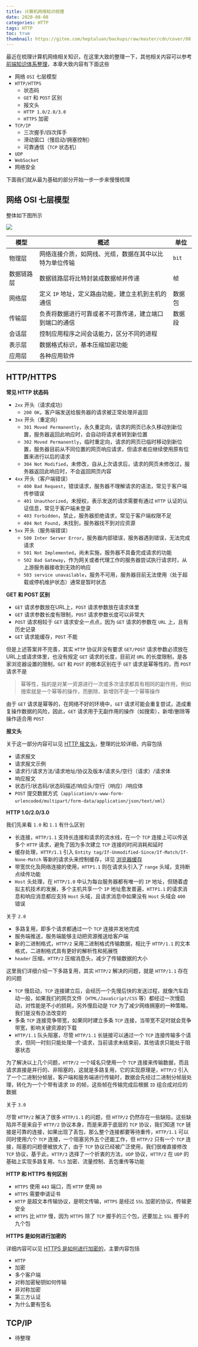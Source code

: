 ```yaml
---
title: 计算机网络知识梳理
date: 2020-08-08
categories: HTTP
tags: HTTP
toc: true
thumbnail: https://gitee.com/heptaluan/backups/raw/master/cdn/cover/08.jpg
---
```


最近在梳理计算机网络相关知识，在这里大致的整理一下，其他相关内容可以参考 [前端知识体系整理](https://heptaluan.github.io/target/)，本章大致内容有下面这些

<!--more-->

* 网络 `OSI` 七层模型
* `HTTP/HTTPS`
  * 状态码
  * `GET` 和 `POST` 区别
  * 报文头
  * `HTTP 1.0/2.0/3.0`
  * `HTTPS` 加密
* `TCP/IP`
  * 三次握手/四次挥手
  * 滑动窗口（慢启动/拥塞控制）
  * 可靠通信（`TCP` 状态机）
* `UDP`
* `WebSocket`
* 网络安全

下面我们就从最为基础的部分开始一步一步来慢慢梳理


## 网络 OSI 七层模型

整体如下图所示

![](https://gitee.com/heptaluan/backups/raw/master/cdn/http/08-01.png)

模型 | 概述 | 单位
-|-|-
物理层 | 网络连接介质，如网线、光缆，数据在其中以比特为单位传输 | `bit`
数据链路层 | 数据链路层将比特封装成数据帧并传递 | 帧
网络层 | 定义 `IP` 地址，定义路由功能，建立主机到主机的通信 | 数据包
传输层 | 负责将数据进行可靠或者不可靠传递，建立端口到端口的通信 | 数据段
会话层 | 控制应用程序之间会话能力，区分不同的进程 | 
表示层 | 数据格式标识，基本压缩加密功能 | 
应用层 | 各种应用软件 | 





## HTTP/HTTPS

**常见 HTTP 状态码**

* `2xx` 开头（请求成功）
  * `200 OK`，客户端发送给服务器的请求被正常处理并返回
* `3xx` 开头（重定向）
  * `301 Moved Permanently`，永久重定向，请求的网页已永久移动到新位置，服务器返回此响应时，会自动将请求者转到新位置
  * `302 Moved Permanently`，临时重定向，请求的网页已临时移动到新位置，服务器目前从不同位置的网页响应请求，但请求者应继续使用原有位置来进行以后的请求
  * `304 Not Modified`，未修改，自从上次请求后，请求的网页未修改过，服务器返回此响应时，不会返回网页内容
* `4xx` 开头（客户端错误）
  * `400 Bad Request`，错误请求，服务器不理解请求的语法，常见于客户端传参错误
  * `401 Unauthorized`，未授权，表示发送的请求需要有通过 `HTTP` 认证的认证信息，常见于客户端未登录
  * `403 Forbidden`，禁止，服务器拒绝请求，常见于客户端权限不足
  * `404 Not Found`，未找到，服务器找不到对应资源
* `5xx` 开头（服务端错误）
  * `500 Inter Server Error`，服务器内部错误，服务器遇到错误，无法完成请求
  * `501 Not Implemented`，尚未实施，服务器不具备完成请求的功能
  * `502 Bad Gateway`，作为网关或者代理工作的服务器尝试执行请求时，从上游服务器接收到无效的响应
  * `503 service unavailable`，服务不可用，服务器目前无法使用（处于超载或停机维护状态）通常是暂时状态


**GET 和 POST 区别**

* `GET` 请求参数放在URL上，`POST` 请求参数放在请求体里
* `GET` 请求参数长度有限制，`POST` 请求参数长度可以非常大
* `POST` 请求相较于 `GET` 请求安全一点点，因为 `GET` 请求的参数在 `URL` 上，且有历史记录
* `GET` 请求能缓存，`POST` 不能

但是上述答案并不完善，其实 `HTTP` 协议并没有要求 `GET/POST` 请求参数必须放在URL上或请求体里，也没有规定 `GET` 请求的长度，目前对 `URL` 的长度限制，是各家浏览器设置的限制，`GET` 和 `POST` 的根本区别在于 `GET` 请求是幂等性的，而 `POST` 请求不是

> 幂等性，指的是对某一资源进行一次或多次请求都具有相同的副作用，例如搜索就是一个幂等的操作，而删除、新增则不是一个幂等操作

由于 `GET` 请求是幂等的，在网络不好的环境中，`GET` 请求可能会重复尝试，造成重复操作数据的风险，因此，`GET` 请求用于无副作用的操作（如搜索），新增/删除等操作适合用 `POST` 


**报文头**

关于这一部分内容可以见 [HTTP 报文头](http://localhost:4000/2019/08/17/HTTP/07/)，整理的比较详细，内容包括

* 请求报文
* 请求报文示例
* 请求行/请求方法/请求地址/协议及版本/请求头/空行（请求）/请求体
* 响应报文
* 状态行/状态码/状态码描述/响应头/空行（响应）/响应体
* `POST` 提交数据方式（`application/x-www-form-urlencoded/multipart/form-data/application/json/text/xml`）



**HTTP 1.0/2.0/3.0**

我们先来看 `1.0` 和 `1.1` 有什么区别

* 长连接，`HTTP/1.1` 支持长连接和请求的流水线，在一个 `TCP` 连接上可以传送多个 `HTTP` 请求，避免了因为多次建立 `TCP` 连接的时间消耗和延时
* 缓存处理，`HTTP/1.1` 引入 `Entity tag/If-Unmodified-Since/If-Match/If-None-Match` 等新的请求头来控制缓存，详见 [浏览器缓存](http://localhost:4000/2020/07/26/Essay/31/)
* 带宽优化及网络连接的使用，`HTTP1.1` 则在请求头引入了 `range` 头域，支持断点续传功能
* `Host` 头处理，在 `HTTP/1.0` 中认为每台服务器都有唯一的 `IP` 地址，但随着虚拟主机技术的发展，多个主机共享一个 `IP` 地址愈发普遍，`HTTP1.1` 的请求消息和响应消息都应支持 `Host` 头域，且请求消息中如果没有 `Host` 头域会 `400` 错误

关于 `2.0`

* 多路复用，即多个请求都通过一个 `TCP` 连接并发地完成
* 服务端推送，服务端能够主动把资源推送给客户端
* 新的二进制格式，`HTTP/2` 采用二进制格式传输数据，相比于 `HTTP/1.1` 的文本格式，二进制格式具有更好的解析性和拓展性
* `header` 压缩，`HTTP/2` 压缩消息头，减少了传输数据的大小

这里我们详细介绍一下多路复用，其实 `HTTP/2` 解决的问题，就是 `HTTP/1.1` 存在的问题

* `TCP` 慢启动，`TCP` 连接建立后，会经历一个先慢后快的发送过程，就像汽车启动一般，如果我们的网页文件（`HTML/JavaScript/CSS` 等）都经过一次慢启动，对性能是不小的损耗，另外慢启动是 `TCP` 为了减少网络拥塞的一种策略，我们是没有办法改变的
* 多条 `TCP` 连接竞争带宽，如果同时建立多条 `TCP` 连接，当带宽不足时就会竞争带宽，影响关键资源的下载
* `HTTP/1.1` 队头阻塞，尽管 `HTTP/1.1` 长链接可以通过一个 `TCP` 连接传输多个请求，但同一时刻只能处理一个请求，当前请求未结束前，其他请求只能处于阻塞状态

为了解决以上几个问题，`HTTP/2` 一个域名只使用一个 `TCP` 连接来传输数据，而且请求直接是并行的、非阻塞的，这就是多路复用，它的实现原理是，`HTTP/2` 引入了一个二进制分帧层，客户端和服务端进行传输时，数据会先经过二进制分帧层处理，转化为一个个带有请求 `ID` 的帧，这些帧在传输完成后根据 `ID` 组合成对应的数据

关于 `3.0`

尽管 `HTTP/2` 解决了很多 `HTTP/1.1` 的问题，但 `HTTP/2` 仍然存在一些缺陷，这些缺陷并不是来自于 `HTTP/2` 协议本身，而是来源于底层的 `TCP` 协议，我们知道 `TCP` 链接是可靠的连接，如果出现了丢包，那么整个连接都要等待重传，`HTTP/1.1` 可以同时使用六个 `TCP` 连接，一个阻塞另外五个还能工作，但 `HTTP/2` 只有一个 `TCP` 连接，阻塞的问题便被放大了，由于 `TCP` 协议已经被广泛使用，我们很难直接修改 `TCP` 协议，基于此，`HTTP/3` 选择了一个折衷的方法，`UDP` 协议，`HTTP/2` 在 `UDP` 的基础上实现多路复用、`TLS` 加密、流量控制、丢包重传等功能


**HTTP 和 HTTPS 有何区别**

* `HTTPS` 使用 `443` 端口，而 `HTTP` 使用 `80`
* `HTTPS` 需要申请证书
* `HTTP` 是超文本传输协议，是明文传输，`HTTPS` 是经过 `SSL` 加密的协议，传输更安全
* `HTTPS` 比 `HTTP` 慢，因为 `HTTPS` 除了 `TCP` 握手的三个包，还要加上 `SSL` 握手的九个包


**HTTPS 是如何进行加密的**

详细内容可以见 [HTTPS 是如何进行加密的](http://localhost:4000/2020/08/09/HTTP/09/)，主要内容包括

* `HTTP`
* 加密
* 多个客户端
* 对称加密秘钥如何传输
* 非对称加密
* 第三方认证
* 为什么要有签名


## TCP/IP

* 待整理